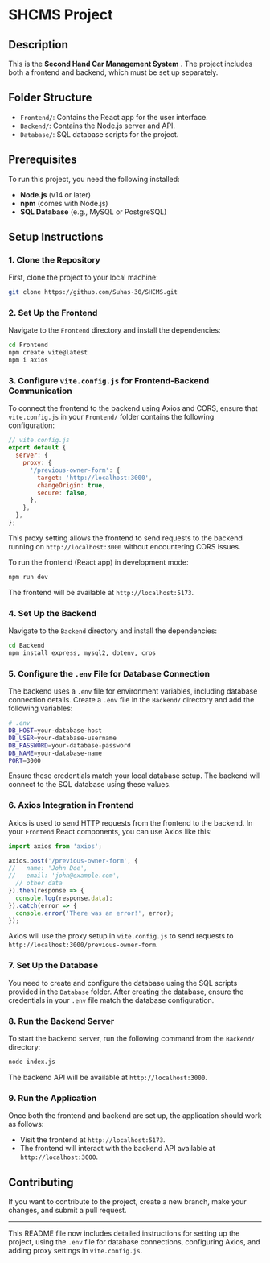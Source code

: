 # SHCMS Project

## Description
This is the **Second Hand Car Management System** . The project includes both a frontend and backend, which must be set up separately.

## Folder Structure
- `Frontend/`: Contains the React app for the user interface.
- `Backend/`: Contains the Node.js server and API.
- `Database/`: SQL database scripts for the project.

## Prerequisites
To run this project, you need the following installed:
- **Node.js** (v14 or later)
- **npm** (comes with Node.js)
- **SQL Database** (e.g., MySQL or PostgreSQL)

## Setup Instructions

### 1. Clone the Repository
First, clone the project to your local machine:
```bash
git clone https://github.com/Suhas-30/SHCMS.git
```

### 2. Set Up the Frontend
Navigate to the `Frontend` directory and install the dependencies:
```bash
cd Frontend
npm create vite@latest
npm i axios
```

### 3. Configure `vite.config.js` for Frontend-Backend Communication
To connect the frontend to the backend using Axios and CORS, ensure that `vite.config.js` in your `Frontend/` folder contains the following configuration:

```js
// vite.config.js
export default {
  server: {
    proxy: {
      '/previous-owner-form': {
        target: 'http://localhost:3000',
        changeOrigin: true,
        secure: false,
      },
    },
  },
};
```

This proxy setting allows the frontend to send requests to the backend running on `http://localhost:3000` without encountering CORS issues.

To run the frontend (React app) in development mode:
```bash
npm run dev
```

The frontend will be available at `http://localhost:5173`.

### 4. Set Up the Backend
Navigate to the `Backend` directory and install the dependencies:
```bash
cd Backend
npm install express, mysql2, dotenv, cros
```

### 5. Configure the `.env` File for Database Connection
The backend uses a `.env` file for environment variables, including database connection details. Create a `.env` file in the `Backend/` directory and add the following variables:

```bash
# .env
DB_HOST=your-database-host
DB_USER=your-database-username
DB_PASSWORD=your-database-password
DB_NAME=your-database-name
PORT=3000
```

Ensure these credentials match your local database setup. The backend will connect to the SQL database using these values.

### 6. Axios Integration in Frontend
Axios is used to send HTTP requests from the frontend to the backend. In your `Frontend` React components, you can use Axios like this:

```js
import axios from 'axios';

axios.post('/previous-owner-form', {
//   name: 'John Doe',
//   email: 'john@example.com',
  // other data
}).then(response => {
  console.log(response.data);
}).catch(error => {
  console.error('There was an error!', error);
});
```

Axios will use the proxy setup in `vite.config.js` to send requests to `http://localhost:3000/previous-owner-form`.

### 7. Set Up the Database
You need to create and configure the database using the SQL scripts provided in the `Database` folder. After creating the database, ensure the credentials in your `.env` file match the database configuration.

### 8. Run the Backend Server
To start the backend server, run the following command from the `Backend/` directory:
```bash
node index.js
```

The backend API will be available at `http://localhost:3000`.

### 9. Run the Application
Once both the frontend and backend are set up, the application should work as follows:
- Visit the frontend at `http://localhost:5173`.
- The frontend will interact with the backend API available at `http://localhost:3000`.

## Contributing
If you want to contribute to the project, create a new branch, make your changes, and submit a pull request.

---

This README file now includes detailed instructions for setting up the project, using the `.env` file for database connections, configuring Axios, and adding proxy settings in `vite.config.js`.